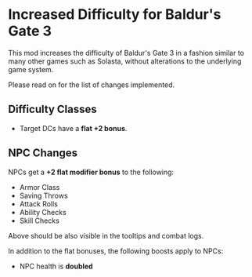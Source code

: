 # Increased Difficulty for Baldur's Gate 3

This mod increases the difficulty of Baldur's Gate 3 in a fashion similar to many other games such as Solasta, without alterations to the underlying game system.

Please read on for the list of changes implemented.

## Difficulty Classes

- Target DCs have a **flat +2 bonus**.

## NPC Changes

NPCs get a **+2 flat modifier bonus** to the following:

- Armor Class
- Saving Throws
- Attack Rolls
- Ability Checks
- Skill Checks

Above should be also visible in the tooltips and combat logs.

In addition to the flat bonuses, the following boosts apply to NPCs:

- NPC health is **doubled**

